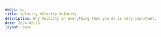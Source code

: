 ```yaml
---
emoji: 🏎️
title: Velocity Velocity Velocity
description: Why Velocity in everything that you do is very important.
date: 2024-02-26
layout: base
---
```

